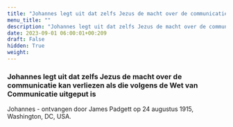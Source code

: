 ```yaml
---
title: "Johannes legt uit dat zelfs Jezus de macht over de communicatie kan verliezen als die volgens de Wet van Communicatie uitgeput is"
menu_title: ""
description: "Johannes legt uit dat zelfs Jezus de macht over de communicatie kan verliezen als die volgens de Wet van Communicatie uitgeput is"
date: 2023-09-01 06:00:01+00:209
draft: False
hidden: True
weight:
---
```

### Johannes legt uit dat zelfs Jezus de macht over de communicatie kan verliezen als die volgens de Wet van Communicatie uitgeput is

Johannes - ontvangen door James Padgett op 24 augustus 1915, Washington, DC, USA.
